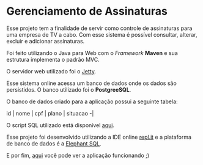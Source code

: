 # Gerenciamento de Assinaturas

Esse projeto tem a finalidade de servir como controle de assinaturas para uma empresa de TV a cabo. Com esse sistema é possível consultar, alterar, excluir e adicionar assinaturas.

Foi feito utilizando o Java para Web com o *Framework* **Maven** e sua estrutura implementa o padrão MVC.

O servidor web utilizado foi o [Jetty](https://www.eclipse.org/jetty/).

Esse sistema online acessa um banco de dados onde os dados são persistidos. O banco utilizado foi o **PostgreeSQL**.

O banco de dados criado para a aplicação possui a seguinte tabela:

id | nome | cpf | plano | situacao
-|

O script SQL utilizado está disponível [aqui](https://github.com/fabioTowers/sistema-assinaturas/blob/master/projeto/recursos/tabela_assinaturas.sql).

Esse projeto foi desenvolvido utilizando a IDE online [repl.it](https://repl.it/) e a plataforma de banco de dados é a [Elephant SQL](https://www.elephantsql.com/).

E por fim, [aqui](https://repl.it/@fmendest/sistema-assinaturas) você pode ver a aplicação funcionando ;)
